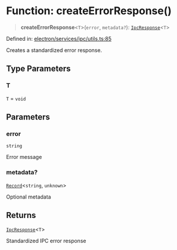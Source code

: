 # Function: createErrorResponse()

> **createErrorResponse**\<`T`\>(`error`, `metadata?`): [`IpcResponse`](../../types/interfaces/IpcResponse.md)\<`T`\>

Defined in: [electron/services/ipc/utils.ts:85](https://github.com/Nick2bad4u/Uptime-Watcher/blob/8a1973382d5fe14c52996ecda381894eb7ecd4a6/electron/services/ipc/utils.ts#L85)

Creates a standardized error response.

## Type Parameters

### T

`T` = `void`

## Parameters

### error

`string`

Error message

### metadata?

[`Record`](https://www.typescriptlang.org/docs/handbook/utility-types.html#recordkeys-type)\<`string`, `unknown`\>

Optional metadata

## Returns

[`IpcResponse`](../../types/interfaces/IpcResponse.md)\<`T`\>

Standardized IPC error response
